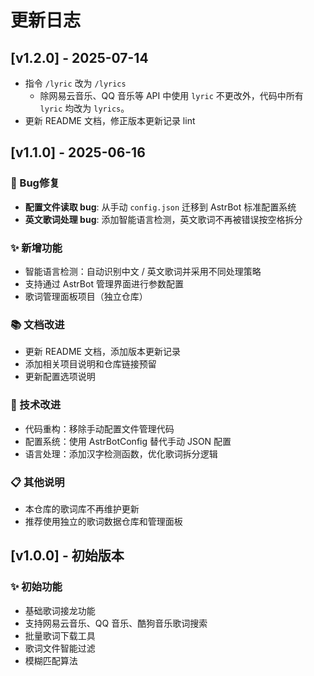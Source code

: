 # 更新日志

## [v1.2.0] - 2025-07-14

- 指令 `/lyric` 改为 `/lyrics`
  - 除网易云音乐、QQ 音乐等 API 中使用 `lyric` 不更改外，代码中所有 `lyric` 均改为 `lyrics`。
- 更新 README 文档，修正版本更新记录 lint

## [v1.1.0] - 2025-06-16

### 🐛 Bug修复

- **配置文件读取 bug**: 从手动 `config.json` 迁移到 AstrBot 标准配置系统
- **英文歌词处理 bug**: 添加智能语言检测，英文歌词不再被错误按空格拆分

### ✨ 新增功能

- 智能语言检测：自动识别中文 / 英文歌词并采用不同处理策略
- 支持通过 AstrBot 管理界面进行参数配置
- 歌词管理面板项目（独立仓库）

### 📚 文档改进

- 更新 README 文档，添加版本更新记录
- 添加相关项目说明和仓库链接预留
- 更新配置选项说明

### 🔧 技术改进

- 代码重构：移除手动配置文件管理代码
- 配置系统：使用 AstrBotConfig 替代手动 JSON 配置
- 语言处理：添加汉字检测函数，优化歌词拆分逻辑

### 📋 其他说明

- 本仓库的歌词库不再维护更新
- 推荐使用独立的歌词数据仓库和管理面板

## [v1.0.0] - 初始版本

### ✨ 初始功能

- 基础歌词接龙功能
- 支持网易云音乐、QQ 音乐、酷狗音乐歌词搜索
- 批量歌词下载工具
- 歌词文件智能过滤
- 模糊匹配算法
